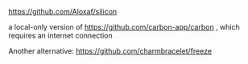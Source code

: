 https://github.com/Aloxaf/silicon

a local-only version of https://github.com/carbon-app/carbon , which requires an internet connection

Another alternative: https://github.com/charmbracelet/freeze